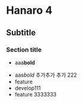 # Hanaro 4
## Subtitle
### Section title
* aaa**bold**
- aas*bold*
추가추가
추가 222
- feature
- develop111
- feature 3333333
